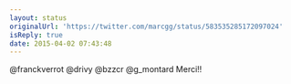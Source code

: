 ```yaml
---
layout: status
originalUrl: 'https://twitter.com/marcgg/status/583535285172097024'
isReply: true
date: 2015-04-02 07:43:48
---
```


@franckverrot @drivy @bzzcr @g_montard Merci!!
